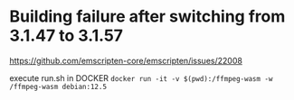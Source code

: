# Building failure after switching from 3.1.47 to 3.1.57

https://github.com/emscripten-core/emscripten/issues/22008

execute run.sh in DOCKER `docker run -it -v $(pwd):/ffmpeg-wasm -w /ffmpeg-wasm debian:12.5`